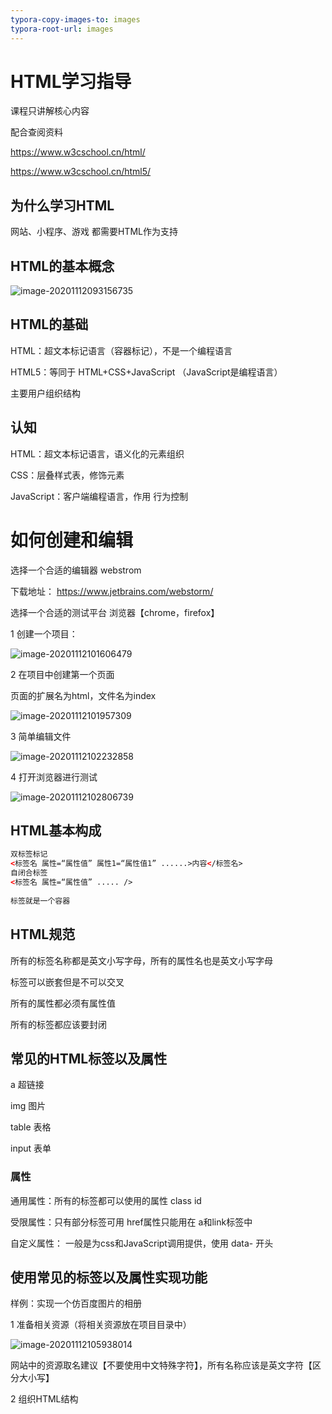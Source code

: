 ```yaml
---
typora-copy-images-to: images
typora-root-url: images
---
```


# HTML学习指导

课程只讲解核心内容

配合查阅资料    

https://www.w3cschool.cn/html/

https://www.w3cschool.cn/html5/



## 为什么学习HTML

网站、小程序、游戏  都需要HTML作为支持



## HTML的基本概念

![image-20201112093156735](/image-20201112093156735.png)

## HTML的基础

HTML：超文本标记语言（容器标记），不是一个编程语言

HTML5：等同于  HTML+CSS+JavaScript          （JavaScript是编程语言）

主要用户组织结构

## 认知

HTML：超文本标记语言，语义化的元素组织

CSS：层叠样式表，修饰元素

JavaScript：客户端编程语言，作用  行为控制





# 如何创建和编辑

选择一个合适的编辑器       webstrom   

下载地址：  https://www.jetbrains.com/webstorm/

选择一个合适的测试平台	浏览器【chrome，firefox】



1 创建一个项目：  

![image-20201112101606479](/image-20201112101606479.png)

2  在项目中创建第一个页面

页面的扩展名为html，文件名为index  

![image-20201112101957309](/image-20201112101957309.png)

3 简单编辑文件

![image-20201112102232858](/image-20201112102232858.png)

4  打开浏览器进行测试

![image-20201112102806739](/image-20201112102806739.png)

## HTML基本构成

```HTML
双标签标记
<标签名 属性=“属性值” 属性1=“属性值1” ......>内容</标签名>
自闭合标签
<标签名 属性=“属性值” ..... />     
     
标签就是一个容器
```



## HTML规范

所有的标签名称都是英文小写字母，所有的属性名也是英文小写字母

标签可以嵌套但是不可以交叉

所有的属性都必须有属性值

所有的标签都应该要封闭



## 常见的HTML标签以及属性

a	超链接

img	图片

table	表格

input	表单

### 属性

通用属性：所有的标签都可以使用的属性    class   id     

受限属性：只有部分标签可用         href属性只能用在   a和link标签中

自定义属性： 一般是为css和JavaScript调用提供，使用  data-  开头



## 使用常见的标签以及属性实现功能

样例：实现一个仿百度图片的相册

1	准备相关资源（将相关资源放在项目目录中）

![image-20201112105938014](/image-20201112105938014.png)

网站中的资源取名建议【不要使用中文特殊字符】，所有名称应该是英文字符【区分大小写】

2  组织HTML结构

